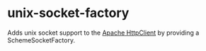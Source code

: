 # unix-socket-factory

Adds unix socket support to the [Apache HttpClient](https://hc.apache.org/) by providing a SchemeSocketFactory.
